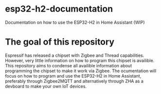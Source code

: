 # esp32-h2-documentation
Documentation on how to use the ESP32-H2 in Home Assistant (WIP)

# The goal of this repository
Espressif has released a chipset with Zigbee and Thread capabilities. However, very little information on how to program this chipset is availible. This repository aims to condense all availible information about programming the chipset to make it work via Zigbee.  The ocumentation will focus on how to program and use the ESP32-H2 in Home Assistant, preferably through Zigbee2MQTT and alternatively through ZHA as a devboard to make your own IoT devices.
